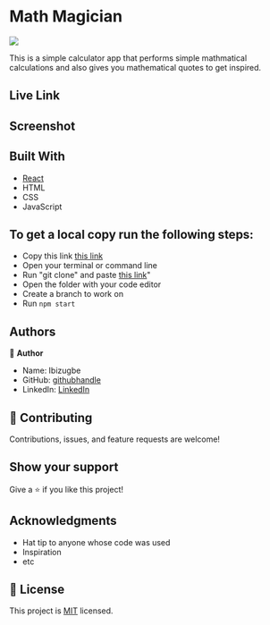 # Math Magician

![](https://img.shields.io/badge/Microverse-blueviolet)

This is a simple calculator app that performs simple mathmatical calculations and also gives you mathematical quotes to get inspired.

## Live Link

## Screenshot

## Built With

- [React](https://reactjs.org/)
- HTML
- CSS
- JavaScript

## To get a local copy run the following steps:

- Copy this link [this link](https://github.com/Ibizugbe/math-Magician)
- Open your terminal or command line
- Run "git clone" and paste [this link](https://github.com/Ibizugbe/math-Magician)"
- Open the folder with your code editor
- Create a branch to work on
- Run `npm start`

## Authors

👤 **Author**

- Name: Ibizugbe
- GitHub: [githubhandle](https://github.com/Ibizugbe)
- LinkedIn: [LinkedIn](https://www.linkedin.com/in/abraham-ibizugbe-763791115/)

## 🤝 Contributing

Contributions, issues, and feature requests are welcome!

## Show your support

Give a ⭐️ if you like this project!

## Acknowledgments

- Hat tip to anyone whose code was used
- Inspiration
- etc

## 📝 License

This project is [MIT](./MIT.md) licensed.
